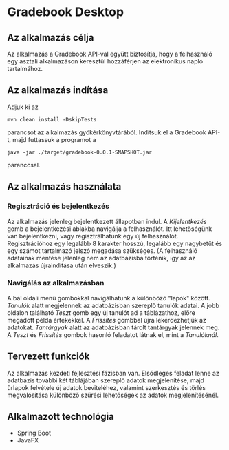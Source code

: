 # Gradebook Desktop

## Az alkalmazás célja
Az alkalmazás a Gradebook API-val együtt biztosítja, hogy a felhasználó egy asztali alkalmazáson keresztül
hozzáférjen az elektronikus napló tartalmához.

## Az alkalmazás indítása
Adjuk ki az 
```
mvn clean install -DskipTests
```
parancsot az alkalmazás gyökérkönyvtárából. Indítsuk el a Gradebook API-t, majd futtassuk a programot a 
```
java -jar ./target/gradebook-0.0.1-SNAPSHOT.jar
```
paranccsal.

## Az alkalmazás használata
### Regisztráció és bejelentkezés
Az alkalmazás jelenleg bejelentkezett állapotban indul. A *Kijelentkezés* gomb a bejelentkezési ablakba navigálja
a felhasználót. Itt lehetőségünk van bejelentkezni, vagy regisztrálhatunk egy új felhasználót. Regisztrációhoz egy
legalább 8 karakter hosszú, legalább egy nagybetűt és egy számot tartalmazó jelszó megadása szükséges.
(A felhasználó adatainak mentése jelenleg nem az adatbázisba történik, így az az alkalmazás újraindítása után elveszik.)

### Navigálás az alkalmazásban
A bal oldali menü gombokkal navigálhatunk a különböző "lapok" között.
*Tanulók* alatt megjelennek az adatbázisban szereplő tanulók adatai. A jobb oldalon található *Teszt* gomb egy új tanulót
ad a táblázathoz, előre megadott példa értékekkel. A *Frissítés* gombbal újra lekérdezhetjük az adatokat.
*Tantárgyak* alatt az adatbázisban tárolt tantárgyak jelennek meg. A *Teszt* és *Frissítés* gombok hasonló feladatot
látnak el, mint a *Tanulóknál*.

## Tervezett funkciók
Az alkalmazás kezdeti fejlesztési fázisban van. Elsődleges feladat lenne az adatbázis további két táblájában
szereplő adatok megjelenítése, majd űrlapok felvétele új adatok beviteléhez, valamint szerkesztés és törlés megvalósítása
különböző szűrési lehetőségek az adatok megjelenítésénél.

## Alkalmazott technológia
- Spring Boot
- JavaFX